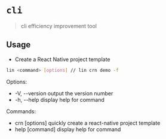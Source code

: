 # `cli`

> cli efficiency improvement tool

## Usage

-   Create a React Native project template

```sh
lin <command> [options] // lin crn demo -f
```

Options:

-   -V, --version output the version number
-   -h, --help display help for command

Commands:

-   crn [options] <app-name> quickly create a react-native project template
-   help [command] display help for command
